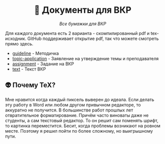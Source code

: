 <div align="center">

  # :book: Документы для ВКР

  *Все бумажки для ВКР*

</div>

Для каждого документа есть 2 варианта - скомпилированный pdf и tex-исходник. GitHub поддерживает открытие pdf, так что можете смотреть прямо здесь.

- [guideline](guideline.pdf) - Методичка
- [topic-application](topic-application.pdf) - Заявление на утверждение темы и преподавателя
- [assignment](assignment.pdf) - Задание на ВКР
- [text](text.pdf) - Текст ВКР

## :alien: Почему TeX?

Мне нравится когда каждый пиксель выверен до идеала. Если делать эту работу в Word или любом другом привычном редакторе, то аккуратно не получится. В большинстве работ прошлых лет отвратительное форматирование. Причём часто виноваты даже не студенты, а сам текстовый редактор. То он решит сам поменять шрифт, то картинка переместится. Бесит, когда проблемы возникают на ровном месте. Поэтому я решил пойти по более сложному, но выигрышному пути.
